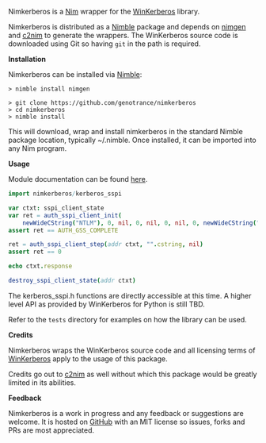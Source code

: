 Nimkerberos is a [Nim](https://nim-lang.org/) wrapper for the [WinKerberos](https://github.com/mongodb-labs/winkerberos) library.

Nimkerberos is distributed as a [Nimble](https://github.com/nim-lang/nimble) package and depends on [nimgen](https://github.com/genotrance/nimgen) and [c2nim](https://github.com/nim-lang/c2nim/) to generate the wrappers. The WinKerberos source code is downloaded using Git so having ```git``` in the path is required.

__Installation__

Nimkerberos can be installed via [Nimble](https://github.com/nim-lang/nimble):

```
> nimble install nimgen

> git clone https://github.com/genotrance/nimkerberos
> cd nimkerberos
> nimble install
```

This will download, wrap and install nimkerberos in the standard Nimble package location, typically ~/.nimble. Once installed, it can be imported into any Nim program.

__Usage__

Module documentation can be found [here](http://nimgen.genotrance.com/nimkerberos).

```nim
import nimkerberos/kerberos_sspi

var ctxt: sspi_client_state
var ret = auth_sspi_client_init(
    newWideCString("NTLM"), 0, nil, 0, nil, 0, nil, 0, newWideCString("Negotiate"), addr ctxt)
assert ret == AUTH_GSS_COMPLETE

ret = auth_sspi_client_step(addr ctxt, "".cstring, nil)
assert ret == 0

echo ctxt.response

destroy_sspi_client_state(addr ctxt)
```

The kerberos_sspi.h functions are directly accessible at this time. A higher level API as provided by WinKerberos for Python is still TBD.

Refer to the ```tests``` directory for examples on how the library can be used.

__Credits__

Nimkerberos wraps the WinKerberos source code and all licensing terms of [WinKerberos](https://github.com/mongodb-labs/winkerberos/blob/master/LICENSE) apply to the usage of this package.

Credits go out to [c2nim](https://github.com/nim-lang/c2nim/) as well without which this package would be greatly limited in its abilities.

__Feedback__

Nimkerberos is a work in progress and any feedback or suggestions are welcome. It is hosted on [GitHub](https://github.com/genotrance/nimkerberos) with an MIT license so issues, forks and PRs are most appreciated.
